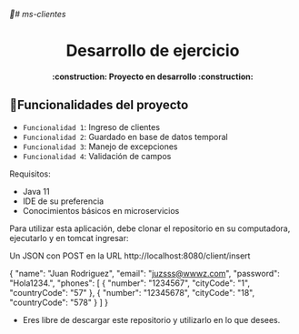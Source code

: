 <em> 📁# ms-clientes </em>
<h1 align="center"> Desarrollo de ejercicio</h1>


<h4 align="center">
 :construction: Proyecto en desarrollo :construction:
</h4>

## :hammer:Funcionalidades del proyecto

- `Funcionalidad 1`: Ingreso de clientes
- `Funcionalidad 2`: Guardado en base de datos temporal
- `Funcionalidad 3`: Manejo de excepciones
- `Funcionalidad 4`: Validación de campos

Requisitos:
- Java 11
- IDE de su preferencia
- Conocimientos básicos en microservicios


Para utilizar esta aplicación, debe clonar el repositorio en su computadora, ejecutarlo y en tomcat ingresar:

Un JSON con POST en la URL http://localhost:8080/client/insert

{
"name": "Juan Rodriguez",
"email": "juzsss@wwwz.com",
"password": "Hola1234.",
"phones": [
{
"number": "1234567",
"cityCode": "1",
"countryCode": "57"
},
{
"number": "12345678",
"cityCode": "18",
"countryCode": "578"
}
]
}

- Eres libre de descargar este repositorio y utilizarlo en lo que desees.
